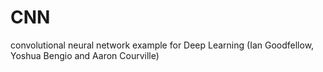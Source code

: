 # CNN
convolutional neural network example for Deep Learning  (Ian Goodfellow, Yoshua Bengio and Aaron Courville)
